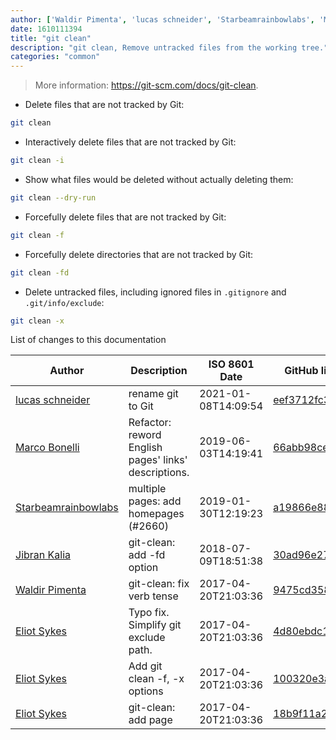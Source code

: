 ```yaml
---
author: ['Waldir Pimenta', 'lucas schneider', 'Starbeamrainbowlabs', 'Marco Bonelli', 'Eliot Sykes', 'Jibran Kalia']
date: 1610111394
title: "git clean"
description: "git clean, Remove untracked files from the working tree."
categories: "common"
---
```

> More information: <https://git-scm.com/docs/git-clean>.

- Delete files that are not tracked by Git:

```bash
git clean
```

- Interactively delete files that are not tracked by Git:

```bash
git clean -i
```

- Show what files would be deleted without actually deleting them:

```bash
git clean --dry-run
```

- Forcefully delete files that are not tracked by Git:

```bash
git clean -f
```

- Forcefully delete directories that are not tracked by Git:

```bash
git clean -fd
```

- Delete untracked files, including ignored files in `.gitignore` and `.git/info/exclude`:

```bash
git clean -x
```
List of changes to this documentation


Author | Description | ISO 8601 Date | GitHub link
------|-----|-----|-----
[lucas schneider](mailto:casdpa@gmail.com) | rename git to Git | 2021-01-08T14:09:54 | [eef3712fc3a6](https://github.com/tldr-pages/tldr/commit/eef3712fc3a6a3774384b2e4ed934583c8349d75)
[Marco Bonelli](mailto:marco@mebeim.net) | Refactor: reword English pages' links' descriptions. | 2019-06-03T14:19:41 | [66abb98ce935](https://github.com/tldr-pages/tldr/commit/66abb98ce935c0f4516bf30c4d6da72180d5a3ab)
[Starbeamrainbowlabs](mailto:sbrl@starbeamrainbowlabs.com) | multiple pages: add homepages (#2660) | 2019-01-30T12:19:23 | [a19866e88add](https://github.com/tldr-pages/tldr/commit/a19866e88addb239484637579b17e7c6ea9b53aa)
[Jibran Kalia](mailto:jibran.kalia@gmail.com) | git-clean: add -fd option | 2018-07-09T18:51:38 | [30ad96e27afb](https://github.com/tldr-pages/tldr/commit/30ad96e27afb73152d1325b33f72e79960d9604a)
[Waldir Pimenta](mailto:waldyrious@gmail.com) | git-clean: fix verb tense | 2017-04-20T21:03:36 | [9475cd358990](https://github.com/tldr-pages/tldr/commit/9475cd358990f7fba389b6b75f87e362b746b7f7)
[Eliot Sykes](mailto:eliotsykes@gmail.com) | Typo fix. Simplify git exclude path. | 2017-04-20T21:03:36 | [4d80ebdc16bd](https://github.com/tldr-pages/tldr/commit/4d80ebdc16bdc97a88ffe1b186811e2e553c4843)
[Eliot Sykes](mailto:eliotsykes@gmail.com) | Add git clean -f, -x options | 2017-04-20T21:03:36 | [100320e3a669](https://github.com/tldr-pages/tldr/commit/100320e3a6698108b036095489a58e7bff16af44)
[Eliot Sykes](mailto:eliotsykes@gmail.com) | git-clean: add page | 2017-04-20T21:03:36 | [18b9f11a299b](https://github.com/tldr-pages/tldr/commit/18b9f11a299bcc32a6df3d44fb80a83baf6d4a04)

